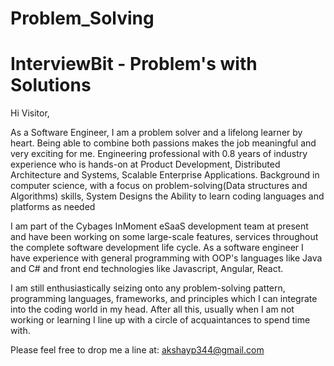 # Problem_Solving
# InterviewBit - Problem's with Solutions
Hi Visitor,

As a Software Engineer, I am a problem solver and a lifelong learner by heart. Being able to combine both passions makes the job meaningful and very exciting for me. Engineering professional with 0.8 years of industry experience who is hands-on at Product Development, Distributed Architecture and Systems, Scalable Enterprise Applications. Background in computer science, with a focus on problem-solving(Data structures and Algorithms) skills, System Designs the Ability to learn coding languages and platforms as needed 

I am part of the Cybages InMoment eSaaS development team at present and have been working on some large-scale features, services throughout the complete software development life cycle. As a software engineer I have experience with general programming with OOP's languages like Java and C# and front end technologies like Javascript, Angular, React.

I am still enthusiastically seizing onto any problem-solving pattern, programming languages, frameworks, and principles which I can integrate into the coding world in my head. After all this, usually when I am not working or learning I line up with a circle of acquaintances to spend time with.

Please feel free to drop me a line at: akshayp344@gmail.com
